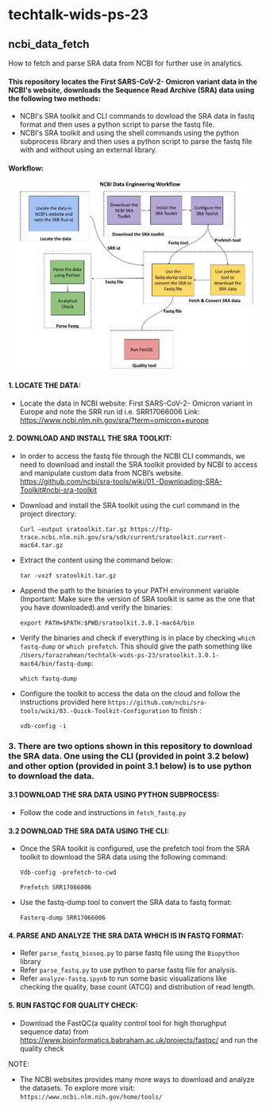 # techtalk-wids-ps-23

## ncbi_data_fetch
How to fetch and parse SRA data from NCBI for further use in analytics.

#### This repository locates the First SARS-CoV-2- Omicron variant data in the NCBI's website, downloads the Sequence Read Archive (SRA) data using the following two methods:
  - NCBI's SRA toolkit and CLI commands to dowload the SRA data in fastq format and then uses a python script to parse the fastq file.
  - NCBI's SRA toolkit and using the shell commands using the python subprocess library and then uses a python script to parse the fastq file with and without using an external library.


#### Workflow:

![Workflow](https://github.com/farazrahman/ncbi_data_fetch/blob/main/NCBI%20Data%20Engineering%20Workflow.jpg)

#### 1. LOCATE THE DATA:
- Locate the data in NCBI website: First SARS-CoV-2- Omicron variant in Europe and note the SRR run id i.e. SRR17066006
Link: https://www.ncbi.nlm.nih.gov/sra/?term=omicron+europe


#### 2. DOWNLOAD AND INSTALL THE SRA TOOLKIT:
- In order to access the fastq file through the NCBI CLI commands, we need to download and install the SRA toolkit provided by NCBI to access and manipulate custom data from NCBI’s website. https://github.com/ncbi/sra-tools/wiki/01.-Downloading-SRA-Toolkit#ncbi-sra-toolkit


- Download and install the SRA toolkit using the curl command in the project directory:
  ```
  Curl –output sratoolkit.tar.gz https://ftp-trace.ncbi.nlm.nih.gov/sra/sdk/current/sratoolkit.current-mac64.tar.gz
  ```

- Extract the content using the command below: 
    ```
    tar -vxzf sratoolkit.tar.gz
    ```

- Append the path to the binaries to your PATH environment variable (Important: Make sure the version of SRA toolkit is same as the one that you have downloaded).and verify the binaries:
    ````
    export PATH=$PATH:$PWD/sratoolkit.3.0.1-mac64/bin
  ````

- Verify the binaries and check if everything is in place by checking `which fastq-dump` or `which prefetch`. This should give the path something like `/Users/farazrahman/techtalk-wids-ps-23/sratoolkit.3.0.1-mac64/bin/fastq-dump`:
    ````
    which fastq-dump
    ````
- Configure the toolkit to access the data on the cloud and follow the instructions provided here `https://github.com/ncbi/sra-tools/wiki/03.-Quick-Toolkit-Configuration` to finish :
    ````
    vdb-config -i
    ````

### 3. There are two options shown in this repository to download the SRA data. One using the CLI (provided in point 3.2 below) and other option (provided in point 3.1 below) is to use python to download the data. 

#### 3.1 DOWNLOAD THE SRA DATA USING PYTHON SUBPROCESS:
- Follow the code and instructions in `fetch_fastq.py`

#### 3.2 DOWNLOAD THE SRA DATA USING THE CLI:
- Once the SRA toolkit is configured, use the prefetch tool from the SRA toolkit to download the SRA data  using the following command: 
    ````
    Vdb-config -prefetch-to-cwd
    ````
    ````
    Prefetch SRR17066006
    ````

- Use the fastq-dump tool to convert the SRA data to fastq format:
    ````
    Fasterq-dump SRR17066006
    ````

#### 4. PARSE AND ANALYZE THE SRA DATA WHICH IS IN FASTQ FORMAT:

- Refer `parse_fastq_bioseq.py` to parse fastq file using the `Biopython` library
- Refer `parse_fastq.py` to use python to parse fastq file for analysis. 
- Refer `analyze-fastq.ipynb` to run some basic visualizations like checking the quality, base count (ATCG) and distribution of read length.


#### 5. RUN FASTQC FOR QUALITY CHECK:

- Download the FastQC(a quality control tool for high thorughput sequence data) from https://www.bioinformatics.babraham.ac.uk/projects/fastqc/
and run the quality check



NOTE:
- The NCBI websites provides many more ways to download and analyze the datasets. To explore more visit: `https://www.ncbi.nlm.nih.gov/home/tools/`
